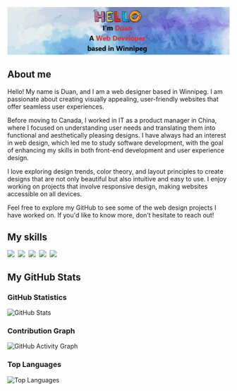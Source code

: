 ![](./assets/banner.png)

## About me

Hello! My name is Duan, and I am a web designer based in Winnipeg. I am passionate about creating visually appealing, user-friendly websites that offer seamless user experiences.

Before moving to Canada, I worked in IT as a product manager in China, where I focused on understanding user needs and translating them into functional and aesthetically pleasing designs. I have always had an interest in web design, which led me to study software development, with the goal of enhancing my skills in both front-end development and user experience design.

I love exploring design trends, color theory, and layout principles to create designs that are not only beautiful but also intuitive and easy to use. I enjoy working on projects that involve responsive design, making websites accessible on all devices.

Feel free to explore my GitHub to see some of the web design projects I have worked on. If you'd like to know more, don’t hesitate to reach out!

## My skills
<p>
    <img src="https://img.shields.io/badge/WEB-HTML-%231080c2?logoSize=auto")/>&nbsp;
    <img src="https://img.shields.io/badge/WEB-CSS-%231080c2?logoSize=auto")/>&nbsp;
    <img src="https://img.shields.io/badge/CODE-JAVASCRIPT-%231080c2?logoSize=auto")/>&nbsp;
    <img src="https://img.shields.io/badge/IT-NETWORK-%231080c2?logoSize=auto")/>&nbsp;
    <img src="https://img.shields.io/badge/IT-HARDWARE-%231080c2?logoSize=auto")/>&nbsp;
</P>

## My GitHub Stats

### GitHub Statistics
![GitHub Stats](https://github-readme-stats.vercel.app/api?username=DuanWong)

### Contribution Graph
![GitHub Activity Graph](https://github-readme-activity-graph.vercel.app/graph?username=DuanWong&bg_color=ffffff&color=000000&line=blue&point=red)

### Top Languages
![Top Languages](https://github-readme-stats.vercel.app/api/top-langs/?username=DuanWong&layout=compact)
